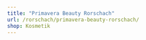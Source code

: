 ```yaml
---
title: "Primavera Beauty Rorschach"
url: /rorschach/primavera-beauty-rorschach/
shop: Kosmetik
---
```

